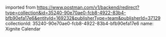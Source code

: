 imported from https://www.postman.com/v1/backend/redirect?type=collection&id=35240-90e70ae0-fcb8-4922-83b4-bfb90efa17e6&entityId=169232&publisherType=team&publisherId=37129
collectionId: 35240-90e70ae0-fcb8-4922-83b4-bfb90efa17e6
name: Xignite Calendar